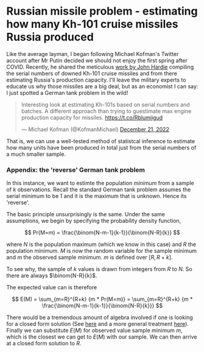 # Russian missile problem - estimating how many Kh-101 cruise missiles Russia produced

Like the average layman, I began following Michael Kofman's Twitter account after Mr Putin decided we should not enjoy the first spring after COVID. Recently, he shared the meticulous [work by John Hardie](https://www.longwarjournal.org/archives/2022/12/estimating-russias-kh-101-production-capacity.php) compiling the serial numbers of downed Kh-101 cruise missiles and from there estimating Russia's production capacity. I'll leave the military experts to educate us why those missiles are a big deal, but as an economist I can say: I just spotted a German tank problem in the wild!

<blockquote class="twitter-tweet"><p lang="en" dir="ltr">Interesting look at estimating Kh-101s based on serial numbers and batches. A different approach than trying to guestimate max engine production capacity for missiles. <a href="https://t.co/Rblumiigud">https://t.co/Rblumiigud</a></p>&mdash; Michael Kofman (@KofmanMichael) <a href="https://twitter.com/KofmanMichael/status/1605555833282011136?ref_src=twsrc%5Etfw">December 21, 2022</a></blockquote> <script async src="https://platform.twitter.com/widgets.js" charset="utf-8"></script>

That is, we can use a well-tested method of statistcal inference to estimate how many units have been produced in total just from the serial numbers of a much smaller sample. 




### Appendix: the 'reverse' German tank problem

In this instance, we want to estimte the population *minimum* from a sample of $k$ observations. Recall the standard German tank problem assumes the serial minimum to be 1 and it is the maximum that is unknown. Hence its 'reverse'.

The basic principle unsurprisingly is the same. Under the same assumptions, we begin by specifying the probability density function,

$$
Pr(M=m) = \frac{\binom{N-m-1}{k-1}}{\binom{N-R}{k}}
$$


where $N$ is the population maximum (which we know in this case) and $R$ the population minimum. $M$ is now the random variable for the sample minimum and $m$ the observed sample minimum. $m$ is defined over $[R,R+k]$.

To see why, the sample of $k$ values is drawn from integers from $R$ to $N$. So there are always 	$\binom{N-R}{k}$. 

The expected value can is therefore

$$
E(M) = \sum_{m=R}^{R+k} {m * Pr(M=m)} = \sum_{m=R}^{R+k} {m * \frac{\binom{N-m-1}{k-1}}{\binom{N-R}{k}}}
$$

There would be a tremendous amount of algebra involved if one is looking for a closed form solution (See [here](https://web.williams.edu/Mathematics/sjmiller/public_html/math/talks/GermanTankProblem_Talk_Hampshire2019.pdf) and a more general treatment [here](https://web.williams.edu/Mathematics/sjmiller/public_html/math/papers/GTPv10.pdf)). Finally we can substitute $E(M)$ for observed value sample minimum $m$, which is the closest we can get to $E(M)$ with our sample. We can then arrive at a closed form solution to $R$.